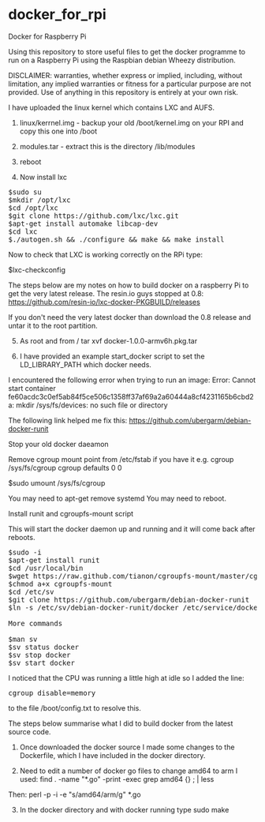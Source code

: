 docker_for_rpi
==============

Docker for Raspberry Pi

Using this repository to store useful files to get the docker programme to run on a Raspberry Pi using the Raspbian debian Wheezy distribution.

DISCLAIMER:  warranties, whether express or implied, including, without limitation, any implied warranties or fitness for a particular purpose are not provided. Use of anything in this repository is entirely at your own risk.

I have uploaded the linux kernel which contains LXC and AUFS.

1.  linux/kerrnel.img - backup your old /boot/kernel.img on your RPI and copy this one into /boot
2. modules.tar - extract this is the directory /lib/modules
3. reboot

4. Now install lxc
<pre>
$sudo su
$mkdir /opt/lxc
$cd /opt/lxc
$git clone https://github.com/lxc/lxc.git
$apt-get install automake libcap-dev
$cd lxc
$./autogen.sh && ./configure && make && make install
</pre>
Now to check that LXC is working correctly on the RPi type:

$lxc-checkconfig

The steps below are my notes on how to build docker on a raspberry Pi to get the very latest release. The resin.io guys stopped at 0.8:
https://github.com/resin-io/lxc-docker-PKGBUILD/releases

If you don't need the very latest docker than download the 0.8 release and untar it to the root partition.


5. As root and from / tar xvf docker-1.0.0-armv6h.pkg.tar

6. I have provided an example start_docker script to set the LD_LIBRARY_PATH which docker needs.

I encountered the following error when trying to run an image:
Error: Cannot start container fe60acdc3c0ef5ab84f5ce506c1358ff37af69a2a60444a8cf4231165b6cbd2a: mkdir /sys/fs/devices: no such file or directory

The following link helped me fix this:
https://github.com/ubergarm/debian-docker-runit


Stop your old docker daeamon

Remove cgroup mount point from /etc/fstab if you have it e.g.  cgroup /sys/fs/cgroup cgroup defaults 0 0

$sudo umount /sys/fs/cgroup

You may need to apt-get remove systemd
You may need to reboot.

Install runit and cgroupfs-mount script

This will start the docker daemon up and running and it will come back after reboots.
<pre>
$sudo -i
$apt-get install runit
$cd /usr/local/bin 
$wget https://raw.github.com/tianon/cgroupfs-mount/master/cgroupfs-mount
$chmod a+x cgroupfs-mount
$cd /etc/sv
$git clone https://github.com/ubergarm/debian-docker-runit
$ln -s /etc/sv/debian-docker-runit/docker /etc/service/docker

More commands

$man sv
$sv status docker
$sv stop docker
$sv start docker
</pre>

I noticed that the CPU was running a little high at idle so I added the line:
<pre>
cgroup_disable=memory
</pre>
to the file /boot/config.txt to resolve this.

The steps below summarise what I did to build docker from the latest source code. 

1. Once downloaded the docker source I made some changes to the Dockerfile, which I have included in the docker directory. 

2. Need to edit a number of docker go files to change amd64 to arm
I used:
find . -name "*.go" -print -exec grep amd64 {} \; | less

Then:
perl -p -i -e "s/amd64/arm/g" *.go

3. In the docker directory and with docker running type sudo make
